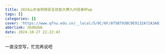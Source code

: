 ```yaml
---
title: 2024山东省网络安全技能大赛九州信泰杯wp
tags: []
categories: []
cover: 'https://www.qfnu.edu.cn/__local/5/0C/6F/075B793BC9E9132A72A3A815158_D2166BF7_42E6C.jpg'
abbrlink: 36d0dbb
date: 2024-10-27 22:22:43
---
```


一直没空写，忙完再说吧
